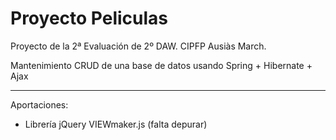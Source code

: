 Proyecto Peliculas
=================

Proyecto de la 2ª Evaluación de 2º DAW. CIPFP Ausiàs March. 

Mantenimiento CRUD de una base de datos usando Spring + Hibernate + Ajax

___

Aportaciones:
 * Librería jQuery VIEWmaker.js (falta depurar)
